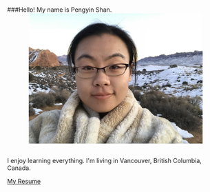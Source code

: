 <!-- 
.. title: About Me
.. slug: about_me
.. date: 2018-01-18
.. tags: 
.. category: 
.. link: 
.. description: 
.. type: text
-->

<br/>

###Hello! My name is Pengyin Shan.
<br/> 
<img src="/images/pengyin.JPG" style="margin-left: auto; margin-right: auto; display:block" width="80%"/>
<br/>
<p>I enjoy learning everything. I'm living in Vancouver, British Columbia, Canada.</p>
<a href="/Pengyin Shan.pdf" target="_blank" style="margin-left: auto; margin-right: auto; display:block"> My Resume</a>



